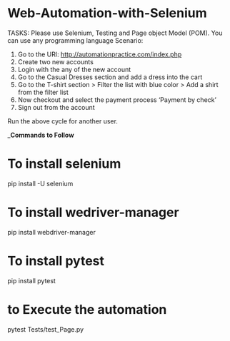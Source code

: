 # Web-Automation-with-Selenium
TASKS:
Please use Selenium, Testing and Page object Model (POM). You can use any programming language
Scenario:
1. Go to the URl: http://automationpractice.com/index.php
2. Create two new accounts
3. Login with the any of the new account
4. Go to the Casual Dresses section and add a dress into the cart
5. Go to the T-shirt section > Filter the list with blue color > Add a shirt from the filter list
6. Now checkout and select the payment process ‘Payment by check’
7. Sign out from the account

Run the above cycle for another user.


_____________________________Commands to Follow____________________________

# To install selenium
pip install -U selenium


# To install wedriver-manager
pip install webdriver-manager

# To install pytest
pip install pytest

# to Execute the automation
pytest Tests/test_Page.py


